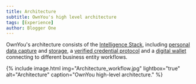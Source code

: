 ```yaml
---
title: Architecture
subtitle: OwnYou's high level architecture
tags: [Experience]
author: Blogger One
---
```


OwnYou's architecture consists of the [Intelligence Stack](/docs/docs/intelligence_stack), including [personal data capture](/docs/docs/personal_data_capture) and [storage](/docs/docs/personal_data_storage), a [verified credential protocol](/dosc/docs/verified_credential_workflow) and a [digital wallet](/docs/docs/digital_wallet) connecting to different business entity workflows.

{% include image.html img="Architecture_workflow.jpg" lightbox="true" alt="Architecture" caption="OwnYou high-level architecture." %}
